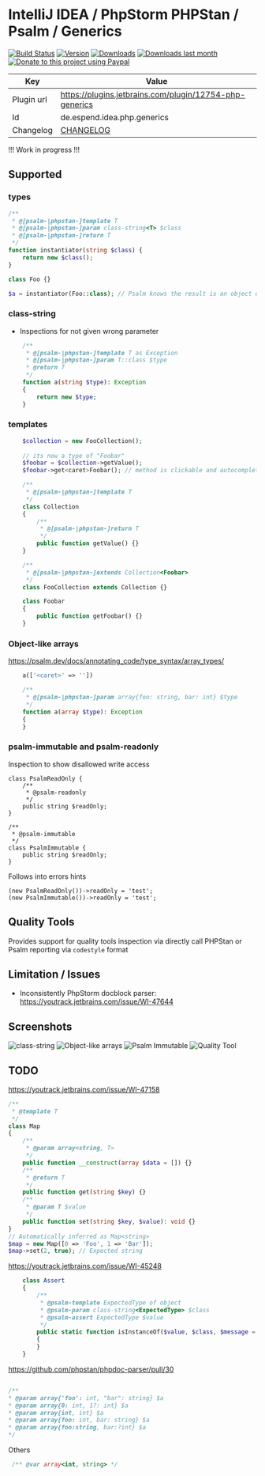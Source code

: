 # IntelliJ IDEA / PhpStorm PHPStan / Psalm / Generics

[![Build Status](https://travis-ci.org/Haehnchen/idea-php-generics-plugin.svg?branch=master)](https://travis-ci.org/Haehnchen/idea-php-generics-plugin)
[![Version](http://phpstorm.espend.de/badge/12754/version)](https://plugins.jetbrains.com/plugin/12754)
[![Downloads](http://phpstorm.espend.de/badge/12754/downloads)](https://plugins.jetbrains.com/plugin/12754)
[![Downloads last month](http://phpstorm.espend.de/badge/12754/last-month)](https://plugins.jetbrains.com/plugin/12754)
[![Donate to this project using Paypal](https://img.shields.io/badge/paypal-donate-yellow.svg)](https://www.paypal.me/DanielEspendiller)


Key         | Value
----------- | -----------
Plugin url  | https://plugins.jetbrains.com/plugin/12754-php-generics
Id          | de.espend.idea.php.generics
Changelog   | [CHANGELOG](CHANGELOG.md)


!!! Work in progress !!!

## Supported

### types

```php
/**
 * @[psalm-|phpstan-]template T
 * @[psalm-|phpstan-]param class-string<T> $class
 * @[psalm-|phpstan-]return T
 */
function instantiator(string $class) {
    return new $class();
}

class Foo {}

$a = instantiator(Foo::class); // Psalm knows the result is an object of type Foo
```

### class-string

 * Inspections for not given wrong parameter

```php
    /**
     * @[psalm-|phpstan-]template T as Exception
     * @[psalm-|phpstan-]param T::class $type
     * @return T
     */
    function a(string $type): Exception
    {
        return new $type;
    }
```

### templates

```php
    $collection = new FooCollection();
    
    // its now a type of "Foobar"
    $foobar = $collection->getValue();
    $foobar->get<caret>Foobar(); // method is clickable and autocompletes
```

```php
    /**
     * @[psalm-|phpstan-]template T
     */
    class Collection
    {
        /**
         * @[psalm-|phpstan-]return T
         */
        public function getValue() {}
    }

    /**
     * @[psalm-|phpstan-]extends Collection<Foobar>
     */
    class FooCollection extends Collection {}

    class Foobar
    {
        public function getFoobar() {}
    }
```

### Object-like arrays

https://psalm.dev/docs/annotating_code/type_syntax/array_types/

```php
    a(['<caret>' => ''])

```

```php
    /**
     * @[psalm-|phpstan-]param array{foo: string, bar: int} $type
     */
    function a(array $type): Exception
    {
    }
```


### psalm-immutable and psalm-readonly

Inspection to show disallowed write access

```
class PsalmReadOnly {
    /**
     * @psalm-readonly
     */
    public string $readOnly;
}

/**
 * @psalm-immutable
 */
class PsalmImmutable {
    public string $readOnly;
}
```

Follows into errors hints

```
(new PsalmReadOnly())->readOnly = 'test';
(new PsalmImmutable())->readOnly = 'test';
```

## Quality Tools

Provides support for quality tools inspection via directly call PHPStan or Psalm reporting via `codestyle` format

## Limitation / Issues

 * Inconsistently PhpStorm docblock parser: https://youtrack.jetbrains.com/issue/WI-47644
 
 ## Screenshots

 ![class-string](https://plugins.jetbrains.com/files/12754/screenshot_20052.png)
 ![Object-like arrays](https://plugins.jetbrains.com/files/12754/screenshot_21124.png)
 ![Psalm Immutable](https://plugins.jetbrains.com/files/12754/screenshot_21166.png)
 ![Quality Tool](https://plugins.jetbrains.com/files/12754/screenshot_21656.png)

## TODO

https://youtrack.jetbrains.com/issue/WI-47158

```php
/**
 * @template T
 */
class Map
{
    /**
     * @param array<string, T>
     */
    public function __construct(array $data = []) {}
    /**
     * @return T
     */
    public function get(string $key) {}
    /**
     * @param T $value
     */
    public function set(string $key, $value): void {}
}
// Automatically inferred as Map<string>
$map = new Map([0 => 'Foo', 1 => 'Bar']);
$map->set(2, true); // Expected string
```


https://youtrack.jetbrains.com/issue/WI-45248


```php
    class Assert
    {
        /**
         * @psalm-template ExpectedType of object
         * @psalm-param class-string<ExpectedType> $class
         * @psalm-assert ExpectedType $value
         */
        public static function isInstanceOf($value, $class, $message = '')
        {
        }
    }
```


https://github.com/phpstan/phpdoc-parser/pull/30

```php

/**
* @param array{'foo': int, "bar": string} $a
* @param array{0: int, 1?: int} $a
* @param array{int, int} $a
* @param array{foo: int, bar: string} $a
* @param array{foo:string, bar:?int} $a
*/
```

Others

```php
 /** @var array<int, string> */
 ```
